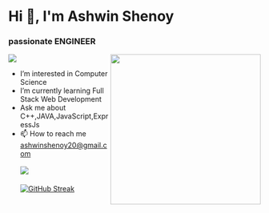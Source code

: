 <h1 align="left">Hi 👋, I'm Ashwin Shenoy</h1>
<h3 align="left">passionate ENGINEER</h3>
<p><img align="right" src="https://png.pngtree.com/png-vector/20200618/ourlarge/pngtree-young-people-work-and-study-from-home-in-flat-style-png-image_2256889.jpg" height="300rem" width="300rem"/></p>

![](https://komarev.com/ghpvc/?username=ashw1nshenoy)


- I’m interested in Computer Science
- I’m currently learning Full Stack Web Development
- Ask me about C++,JAVA,JavaScript,ExpressJs
- 📫 How to reach me ashwinshenoy20@gmail.com
<br><br>
![](https://github-readme-stats.vercel.app/api?username=ashw1nshenoy&theme=default&hide_border=false&include_all_commits=false&count_private=false)<br/><br>
[![GitHub Streak](https://github-readme-streak-stats.herokuapp.com?user=ashw1nshenoy&theme=algolia&hide_border=true)](https://git.io/streak-stats)
<!---
ashw1nshenoy/ashw1nshenoy is a ✨ special ✨ repository because its `README.md` (this file) appears on your GitHub profile.
You can click the Preview link to take a look at your changes.
--->
